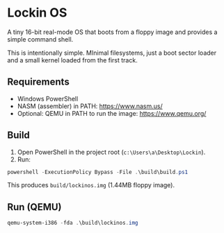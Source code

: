 # Lockin OS

A tiny 16-bit real-mode OS that boots from a floppy image and provides a simple command shell.

This is intentionally simple. MInimal filesystems, just a boot sector loader and a small kernel loaded from the first track.

## Requirements

- Windows PowerShell
- NASM (assembler) in PATH: https://www.nasm.us/
- Optional: QEMU in PATH to run the image: https://www.qemu.org/

## Build

1. Open PowerShell in the project root (`c:\Users\a\Desktop\Lockin`).
2. Run:

```powershell
powershell -ExecutionPolicy Bypass -File .\build\build.ps1
```

This produces `build/lockinos.img` (1.44MB floppy image).

## Run (QEMU)

```powershell
qemu-system-i386 -fda .\build\lockinos.img
```



